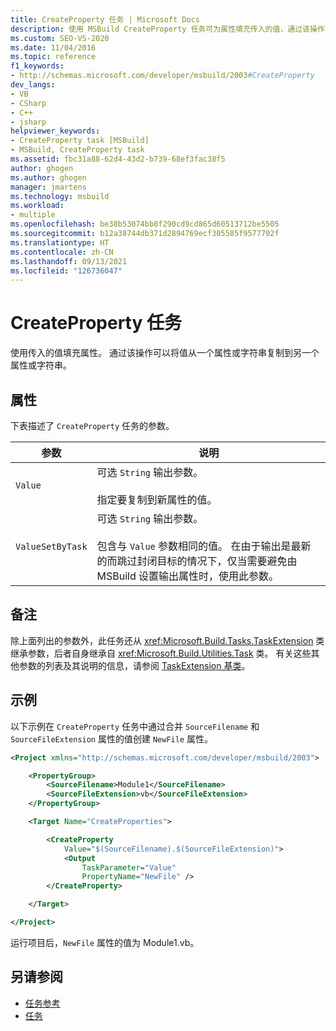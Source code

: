 ```yaml
---
title: CreateProperty 任务 | Microsoft Docs
description: 使用 MSBuild CreateProperty 任务可为属性填充传入的值，通过该操作可以将值从一个属性或字符串复制到另一个属性或字符串。
ms.custom: SEO-VS-2020
ms.date: 11/04/2016
ms.topic: reference
f1_keywords:
- http://schemas.microsoft.com/developer/msbuild/2003#CreateProperty
dev_langs:
- VB
- CSharp
- C++
- jsharp
helpviewer_keywords:
- CreateProperty task [MSBuild]
- MSBuild, CreateProperty task
ms.assetid: fbc31a88-62d4-43d2-b739-68ef3fac38f5
author: ghogen
ms.author: ghogen
manager: jmartens
ms.technology: msbuild
ms.workload:
- multiple
ms.openlocfilehash: be38b53074bb8f290cd9cd865d60513712be5505
ms.sourcegitcommit: b12a38744db371d2894769ecf305585f9577792f
ms.translationtype: HT
ms.contentlocale: zh-CN
ms.lasthandoff: 09/13/2021
ms.locfileid: "126736047"
---
```

# <a name="createproperty-task"></a>CreateProperty 任务

使用传入的值填充属性。 通过该操作可以将值从一个属性或字符串复制到另一个属性或字符串。

## <a name="attributes"></a>属性

下表描述了 `CreateProperty` 任务的参数。

| 参数 | 说明 |
|------------------| - |
| `Value` | 可选 `String` 输出参数。<br /><br /> 指定要复制到新属性的值。 |
| `ValueSetByTask` | 可选 `String` 输出参数。<br /><br /> 包含与 `Value` 参数相同的值。 在由于输出是最新的而跳过封闭目标的情况下，仅当需要避免由 MSBuild 设置输出属性时，使用此参数。 |

## <a name="remarks"></a>备注

除上面列出的参数外，此任务还从 <xref:Microsoft.Build.Tasks.TaskExtension> 类继承参数，后者自身继承自 <xref:Microsoft.Build.Utilities.Task> 类。 有关这些其他参数的列表及其说明的信息，请参阅 [TaskExtension 基类](../msbuild/taskextension-base-class.md)。

## <a name="example"></a>示例

以下示例在 `CreateProperty` 任务中通过合并 `SourceFilename` 和 `SourceFileExtension` 属性的值创建 `NewFile` 属性。

```xml
<Project xmlns="http://schemas.microsoft.com/developer/msbuild/2003">

    <PropertyGroup>
        <SourceFilename>Module1</SourceFilename>
        <SourceFileExtension>vb</SourceFileExtension>
    </PropertyGroup>

    <Target Name="CreateProperties">

        <CreateProperty
            Value="$(SourceFilename).$(SourceFileExtension)">
            <Output
                TaskParameter="Value"
                PropertyName="NewFile" />
        </CreateProperty>

    </Target>

</Project>
```

运行项目后，`NewFile` 属性的值为 Module1.vb。

## <a name="see-also"></a>另请参阅

- [任务参考](../msbuild/msbuild-task-reference.md)
- [任务](../msbuild/msbuild-tasks.md)
